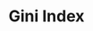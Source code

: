 ---
title: "Gini Index"

categories: ['']

tags: ['Gini', 'Index']

arabic: ['مؤشر جيني']

publishers: ['معجم مصطلحات التعلم الآلي والتعلم العميق وعلم البيانات']

types: "word"

slug: ""
---